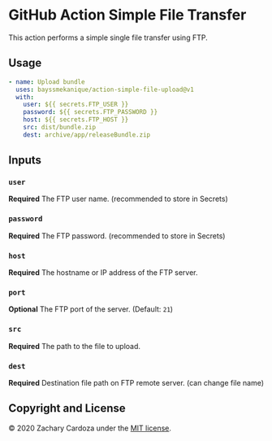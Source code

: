 # GitHub Action Simple File Transfer

This action performs a simple single file transfer using FTP.

## Usage
```yml
- name: Upload bundle
  uses: bayssmekanique/action-simple-file-upload@v1
  with:
    user: ${{ secrets.FTP_USER }}
    password: ${{ secrets.FTP_PASSWORD }}
    host: ${{ secrets.FTP_HOST }}
    src: dist/bundle.zip
    dest: archive/app/releaseBundle.zip
```

## Inputs

### `user`

**Required** The FTP user name. (recommended to store in Secrets)

### `password`

**Required** The FTP password. (recommended to store in Secrets)

### `host`

**Required** The hostname or IP address of the FTP server.

### `port`

**Optional** The FTP port of the server. (Default: `21`)

### `src`

**Required** The path to the file to upload.

### `dest`

**Required** Destination file path on FTP remote server. (can change file name)

## Copyright and License
© 2020 Zachary Cardoza under the [MIT license](LICENSE.md).